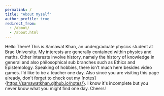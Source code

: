 ```yaml
---
permalink: /
title: "About Myself"
author_profile: true
redirect_from: 
  - /about/
  - /about.html
---
```


Hello There! This is Samawat Khan, an undergraduate physics student at Brac University. My interests are generally contained within physics and maths. Other interests involve history, namely the history of knowledge in general and also philosophical sub branches such as Ethics and Epistemology. Speaking of hobbies, there isn't much here besides video games. I'd like to be a teacher one day. Also since you are visiting this page already, don't forget to check out my [notes]{https://samawatkhan.github.io/notes/}. I know it's incomplete but you never know what you might find one day. Cheers!

